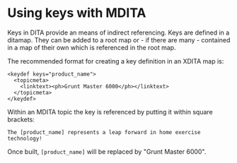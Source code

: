 # Using keys with MDITA

Keys in DITA provide an means of indirect referencing. Keys are defined in a ditamap. They can be added to a root map or - if there are many - contained in a map of their own which is referenced in the root map.

The recommended format for creating a key definition in an XDITA map is:

```
<keydef keys="product_name">
  <topicmeta>
    <linktext><ph>Grunt Master 6000</ph></linktext>
  </topicmeta>
</keydef>
```

Within an MDITA topic the key is referenced by putting it within square brackets:

```
The [product_name] represents a leap forward in home exercise technology! 
```

Once built, `[product_name]` will be replaced by "Grunt Master 6000".

